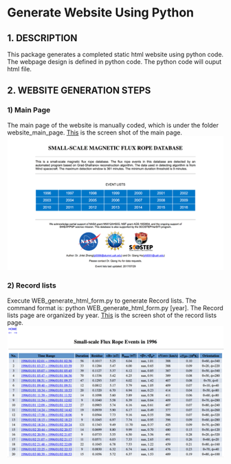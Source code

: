 
# Generate Website Using Python
## 1. DESCRIPTION
This package generates a completed static html website using python code. The webpage design is defined in python code. The python code will ouput html file. 

## 2. WEBSITE GENERATION STEPS
### 1) Main Page

The main page of the website is manually coded, which is under the folder website_main_page. [This](webpage_screen_shot/Main_Page_Screen_Shot.png) is the screen shot of the main page.
![ScreenShot](webpage_screen_shot/Main_Page_Screen_Shot.png)

### 2) Record lists
Execute WEB_generate_html_form.py to generate Record lists. The command format is: python WEB_generate_html_form.py \[year\]. The Record lists page are organized by year. [This](webpage_screen_shot/Record_List_Screen_Shot.png) is the screen shot of the record lists page.
![ScreenShot](webpage_screen_shot/Record_List_Screen_Shot.png)

